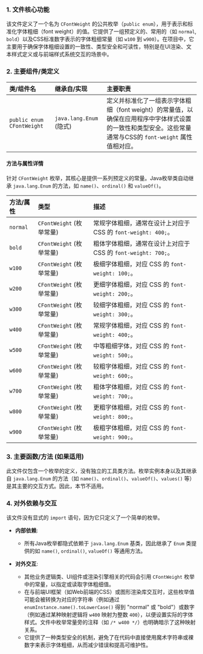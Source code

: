 ### 1. 文件核心功能
该文件定义了一个名为 `CFontWeight` 的公共枚举（`public enum`），用于表示和标准化字体粗细（font weight）的值。它提供了一组预定义的、常用的（如 `normal`, `bold`）以及CSS标准数字表示的字体粗细常量（如 `w100` 到 `w900`）。在项目中，它主要用于确保字体粗细设置的一致性、类型安全和可读性，特别是在UI渲染、文本样式定义或与前端样式系统交互的场景中。

### 2. 主要组件/类定义

| 类/组件名 | 继承自/实现 | 主要职责 |
| :--- | :--- | :--- |
| `public enum CFontWeight` | `java.lang.Enum` (隐式) | 定义并标准化了一组表示字体粗细（font weight）的常量值，以确保在应用程序中字体样式设置的一致性和类型安全。这些常量通常与CSS的 `font-weight` 属性值相对应。 |

#### 方法与属性详情
针对 `CFontWeight` 枚举，其核心是提供一系列预定义的常量。Java枚举类自动继承 `java.lang.Enum` 的方法，如 `name()`、`ordinal()` 和 `valueOf()`。

| 方法/属性 | 类型 | 描述 |
| :--- | :--- | :--- |
| `normal` | `CFontWeight` (枚举常量) | 常规字体粗细，通常在设计上对应于 CSS 的 `font-weight: 400;`。 |
| `bold` | `CFontWeight` (枚举常量) | 粗体字体粗细，通常在设计上对应于 CSS 的 `font-weight: 700;`。 |
| `w100` | `CFontWeight` (枚举常量) | 极细字体粗细，对应 CSS 的 `font-weight: 100;`。 |
| `w200` | `CFontWeight` (枚举常量) | 更细字体粗细，对应 CSS 的 `font-weight: 200;`。 |
| `w300` | `CFontWeight` (枚举常量) | 较细字体粗细，对应 CSS 的 `font-weight: 300;`。 |
| `w400` | `CFontWeight` (枚举常量) | 常规字体粗细，对应 CSS 的 `font-weight: 400;`。 |
| `w500` | `CFontWeight` (枚举常量) | 中等粗细字体，对应 CSS 的 `font-weight: 500;`。 |
| `w600` | `CFontWeight` (枚举常量) | 较粗字体粗细，对应 CSS 的 `font-weight: 600;`。 |
| `w700` | `CFontWeight` (枚举常量) | 粗体字体粗细，对应 CSS 的 `font-weight: 700;`。 |
| `w800` | `CFontWeight` (枚举常量) | 更粗字体粗细，对应 CSS 的 `font-weight: 800;`。 |
| `w900` | `CFontWeight` (枚举常量) | 极粗字体粗细，对应 CSS 的 `font-weight: 900;`。 |

### 3. 主要函数/方法 (如果适用)
此文件仅包含一个枚举的定义，没有独立的工具类方法。枚举实例本身以及其继承自 `java.lang.Enum` 的方法（如 `name()`、`ordinal()`、`valueOf()`、`values()` 等）是其主要的交互方式。因此，本节不适用。

### 4. 对外依赖与交互
该文件没有显式的 `import` 语句，因为它只定义了一个简单的枚举。

*   **内部依赖**:
    *   所有Java枚举都隐式依赖于 `java.lang.Enum` 基类，因此继承了 `Enum` 类提供的如 `name()`, `ordinal()`, `valueOf()` 等通用方法。

*   **对外交互**:
    *   其他业务逻辑类、UI组件或渲染引擎相关的代码会引用 `CFontWeight` 枚举中的常量，以指定或读取字体粗细值。
    *   在与前端UI框架（如Web前端的CSS）或图形渲染库交互时，这些枚举值可能会被转换为对应的字符串（例如通过 `enumInstance.name().toLowerCase()` 得到 "normal" 或 "bold"）或数字（例如通过某种映射逻辑将 `w400` 映射为整数 `400`），以便设置实际的字体样式。文件中枚举常量旁的注释（如 `/* w400 */`）也明确暗示了这种映射关系。
    *   它提供了一种类型安全的机制，避免了在代码中直接使用魔术字符串或裸数字来表示字体粗细，从而减少错误和提高可维护性。

